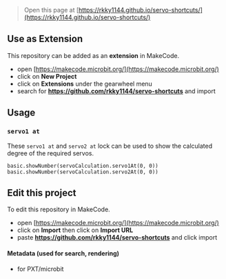 
> Open this page at [https://rkky1144.github.io/servo-shortcuts/](https://rkky1144.github.io/servo-shortcuts/)

## Use as Extension

This repository can be added as an **extension** in MakeCode.

* open [https://makecode.microbit.org/](https://makecode.microbit.org/)
* click on **New Project**
* click on **Extensions** under the gearwheel menu
* search for **https://github.com/rkky1144/servo-shortcuts** and import

## Usage

### ``servo1 at``

These ``servo1 at`` and ``servo2 at`` lock can be used to show the calculated degree of the required servos.

``` blocks
basic.showNumber(servoCalculation.servo1At(0, 0))
basic.showNumber(servoCalculation.servo2At(0, 0))
```


## Edit this project

To edit this repository in MakeCode.

* open [https://makecode.microbit.org/](https://makecode.microbit.org/)
* click on **Import** then click on **Import URL**
* paste **https://github.com/rkky1144/servo-shortcuts** and click import

#### Metadata (used for search, rendering)

* for PXT/microbit
<script src="https://makecode.com/gh-pages-embed.js"></script><script>makeCodeRender("{{ site.makecode.home_url }}", "{{ site.github.owner_name }}/{{ site.github.repository_name }}");</script>
